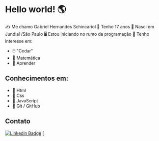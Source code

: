 # Hello world!  🌎
✍️ Me chamo Gabriel Hernandes Schincariol 
📅 Tenho 17 anos 
🌇 Nasci em Jundiaí /São Paulo 
 🖥️ Estou iniciando no rumo da programação 
 📌 Tenho interesse em: 
 - 🖱️ "Codar"
 - 🧮 Matemática
 - 📖 Aprender

## Conhecimentos em:

 - 🏁 Html
 - 🏁 Css
 - 🏁 JavaScript
 - 📁 Git / GitHub

## Contato

[![Linkedin Badge](https://img.shields.io/badge/-Gabriel%20Schincariol-blue?style=flat-square&logo=Linkedin&logoColor=white&link=https://www.linkedin.com/in/gabrielschincariol/)](https://www.linkedin.com/in/gabrielschincariol/) 
[
